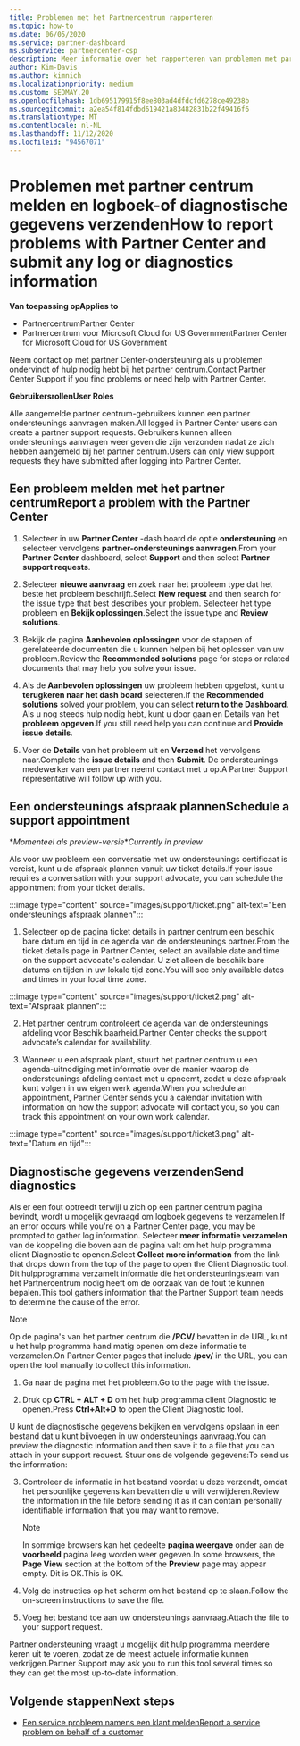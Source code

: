 ```yaml
---
title: Problemen met het Partnercentrum rapporteren
ms.topic: how-to
ms.date: 06/05/2020
ms.service: partner-dashboard
ms.subservice: partnercenter-csp
description: Meer informatie over het rapporteren van problemen met partner centrum en het verzamelen van diagnostische gegevens voor het partner ondersteunings team.
author: Kim-Davis
ms.author: kimnich
ms.localizationpriority: medium
ms.custom: SEOMAY.20
ms.openlocfilehash: 1db695179915f8ee803ad4dfdcfd6278ce49238b
ms.sourcegitcommit: a2ea54f814fdbd619421a83482831b22f49416f6
ms.translationtype: MT
ms.contentlocale: nl-NL
ms.lasthandoff: 11/12/2020
ms.locfileid: "94567071"
---
```

# <a name="how-to-report-problems-with-partner-center-and-submit-any-log-or-diagnostics-information"></a><span data-ttu-id="8bb35-103">Problemen met partner centrum melden en logboek-of diagnostische gegevens verzenden</span><span class="sxs-lookup"><span data-stu-id="8bb35-103">How to report problems with Partner Center and submit any log or diagnostics information</span></span>

<span data-ttu-id="8bb35-104">**Van toepassing op**</span><span class="sxs-lookup"><span data-stu-id="8bb35-104">**Applies to**</span></span>

- <span data-ttu-id="8bb35-105">Partnercentrum</span><span class="sxs-lookup"><span data-stu-id="8bb35-105">Partner Center</span></span>
- <span data-ttu-id="8bb35-106">Partnercentrum voor Microsoft Cloud for US Government</span><span class="sxs-lookup"><span data-stu-id="8bb35-106">Partner Center for Microsoft Cloud for US Government</span></span>

<span data-ttu-id="8bb35-107">Neem contact op met partner Center-ondersteuning als u problemen ondervindt of hulp nodig hebt bij het partner centrum.</span><span class="sxs-lookup"><span data-stu-id="8bb35-107">Contact Partner Center Support if you find problems or need help with Partner Center.</span></span>

<span data-ttu-id="8bb35-108">**Gebruikersrollen**</span><span class="sxs-lookup"><span data-stu-id="8bb35-108">**User Roles**</span></span>

<span data-ttu-id="8bb35-109">Alle aangemelde partner centrum-gebruikers kunnen een partner ondersteunings aanvragen maken.</span><span class="sxs-lookup"><span data-stu-id="8bb35-109">All logged in Partner Center users can create a partner support requests.</span></span> <span data-ttu-id="8bb35-110">Gebruikers kunnen alleen ondersteunings aanvragen weer geven die zijn verzonden nadat ze zich hebben aangemeld bij het partner centrum.</span><span class="sxs-lookup"><span data-stu-id="8bb35-110">Users can only view support requests they have submitted after logging into Partner Center.</span></span>

## <a name="report-a-problem-with-the-partner-center"></a><span data-ttu-id="8bb35-111">Een probleem melden met het partner centrum</span><span class="sxs-lookup"><span data-stu-id="8bb35-111">Report a problem with the Partner Center</span></span>

1. <span data-ttu-id="8bb35-112">Selecteer in uw **Partner Center** -dash board de optie **ondersteuning** en selecteer vervolgens **partner-ondersteunings aanvragen**.</span><span class="sxs-lookup"><span data-stu-id="8bb35-112">From your **Partner Center** dashboard, select **Support** and then select **Partner support requests**.</span></span>

2. <span data-ttu-id="8bb35-113">Selecteer **nieuwe aanvraag** en zoek naar het probleem type dat het beste het probleem beschrijft.</span><span class="sxs-lookup"><span data-stu-id="8bb35-113">Select **New request** and then search for the issue type that best describes your problem.</span></span> <span data-ttu-id="8bb35-114">Selecteer het type probleem en **Bekijk oplossingen**.</span><span class="sxs-lookup"><span data-stu-id="8bb35-114">Select the issue type and **Review solutions**.</span></span>

3. <span data-ttu-id="8bb35-115">Bekijk de pagina **Aanbevolen oplossingen** voor de stappen of gerelateerde documenten die u kunnen helpen bij het oplossen van uw probleem.</span><span class="sxs-lookup"><span data-stu-id="8bb35-115">Review the **Recommended solutions** page for steps or related documents that may help you solve your issue.</span></span>

4. <span data-ttu-id="8bb35-116">Als de **Aanbevolen oplossingen** uw probleem hebben opgelost, kunt u **terugkeren naar het dash board** selecteren.</span><span class="sxs-lookup"><span data-stu-id="8bb35-116">If the **Recommended solutions** solved your problem, you can select **return to the Dashboard**.</span></span> <span data-ttu-id="8bb35-117">Als u nog steeds hulp nodig hebt, kunt u door gaan en Details van het **probleem opgeven**.</span><span class="sxs-lookup"><span data-stu-id="8bb35-117">If you still need help you can continue and **Provide issue details**.</span></span>

5. <span data-ttu-id="8bb35-118">Voer de **Details** van het probleem uit en **Verzend** het vervolgens naar.</span><span class="sxs-lookup"><span data-stu-id="8bb35-118">Complete the **issue details** and then **Submit**.</span></span> <span data-ttu-id="8bb35-119">De ondersteunings medewerker van een partner neemt contact met u op.</span><span class="sxs-lookup"><span data-stu-id="8bb35-119">A Partner Support representative will follow up with you.</span></span>

## <a name="schedule-a-support-appointment"></a><span data-ttu-id="8bb35-120">Een ondersteunings afspraak plannen</span><span class="sxs-lookup"><span data-stu-id="8bb35-120">Schedule a support appointment</span></span> 

<span data-ttu-id="8bb35-121">\**Momenteel als preview-versie*</span><span class="sxs-lookup"><span data-stu-id="8bb35-121">\**Currently in preview*</span></span>

<span data-ttu-id="8bb35-122">Als voor uw probleem een conversatie met uw ondersteunings certificaat is vereist, kunt u de afspraak plannen vanuit uw ticket details.</span><span class="sxs-lookup"><span data-stu-id="8bb35-122">If your issue requires a conversation with your support advocate, you can schedule the appointment from your ticket details.</span></span>

:::image type="content" source="images/support/ticket.png" alt-text="Een ondersteunings afspraak plannen":::

1.  <span data-ttu-id="8bb35-124">Selecteer op de pagina ticket details in partner centrum een beschik bare datum en tijd in de agenda van de ondersteunings partner.</span><span class="sxs-lookup"><span data-stu-id="8bb35-124">From the ticket details page in Partner Center, select an available date and time on the support advocate's calendar.</span></span> <span data-ttu-id="8bb35-125">U ziet alleen de beschik bare datums en tijden in uw lokale tijd zone.</span><span class="sxs-lookup"><span data-stu-id="8bb35-125">You will see only available dates and times in your local time zone.</span></span>

:::image type="content" source="images/support/ticket2.png" alt-text="Afspraak plannen":::

2. <span data-ttu-id="8bb35-127">Het partner centrum controleert de agenda van de ondersteunings afdeling voor Beschik baarheid.</span><span class="sxs-lookup"><span data-stu-id="8bb35-127">Partner Center checks the support advocate’s  calendar for availability.</span></span>

1. <span data-ttu-id="8bb35-128">Wanneer u een afspraak plant, stuurt het partner centrum u een agenda-uitnodiging met informatie over de manier waarop de ondersteunings afdeling contact met u opneemt, zodat u deze afspraak kunt volgen in uw eigen werk agenda.</span><span class="sxs-lookup"><span data-stu-id="8bb35-128">When you schedule an appointment, Partner Center sends you a calendar invitation with information on how the support advocate will contact you, so you can track this appointment on your own work calendar.</span></span>

:::image type="content" source="images/support/ticket3.png" alt-text="Datum en tijd":::

## <a name="send-diagnostics"></a><span data-ttu-id="8bb35-130">Diagnostische gegevens verzenden</span><span class="sxs-lookup"><span data-stu-id="8bb35-130">Send diagnostics</span></span>

<span data-ttu-id="8bb35-131">Als er een fout optreedt terwijl u zich op een partner centrum pagina bevindt, wordt u mogelijk gevraagd om logboek gegevens te verzamelen.</span><span class="sxs-lookup"><span data-stu-id="8bb35-131">If an error occurs while you're on a Partner Center page, you may be prompted to gather log information.</span></span> <span data-ttu-id="8bb35-132">Selecteer **meer informatie verzamelen** van de koppeling die boven aan de pagina valt om het hulp programma client Diagnostic te openen.</span><span class="sxs-lookup"><span data-stu-id="8bb35-132">Select **Collect more information** from the link that drops down from the top of the page to open the Client Diagnostic tool.</span></span> <span data-ttu-id="8bb35-133">Dit hulpprogramma verzamelt informatie die het ondersteuningsteam van het Partnercentrum nodig heeft om de oorzaak van de fout te kunnen bepalen.</span><span class="sxs-lookup"><span data-stu-id="8bb35-133">This tool gathers information that the Partner Support team needs to determine the cause of the error.</span></span> 

>[!NOTE]
><span data-ttu-id="8bb35-134">Op de pagina's van het partner centrum die **/PCV/** bevatten in de URL, kunt u het hulp programma hand matig openen om deze informatie te verzamelen.</span><span class="sxs-lookup"><span data-stu-id="8bb35-134">On Partner Center pages that include **/pcv/** in the URL, you can open the tool manually to collect this information.</span></span>

1. <span data-ttu-id="8bb35-135">Ga naar de pagina met het probleem.</span><span class="sxs-lookup"><span data-stu-id="8bb35-135">Go to the page with the issue.</span></span>

2. <span data-ttu-id="8bb35-136">Druk op **CTRL + ALT + D** om het hulp programma client Diagnostic te openen.</span><span class="sxs-lookup"><span data-stu-id="8bb35-136">Press **Ctrl+Alt+D** to open the Client Diagnostic tool.</span></span>

<span data-ttu-id="8bb35-137">U kunt de diagnostische gegevens bekijken en vervolgens opslaan in een bestand dat u kunt bijvoegen in uw ondersteunings aanvraag.</span><span class="sxs-lookup"><span data-stu-id="8bb35-137">You can preview the diagnostic information and then save it to a file that you can attach in your support request.</span></span> <span data-ttu-id="8bb35-138">Stuur ons de volgende gegevens:</span><span class="sxs-lookup"><span data-stu-id="8bb35-138">To send us the information:</span></span>

3. <span data-ttu-id="8bb35-139">Controleer de informatie in het bestand voordat u deze verzendt, omdat het persoonlijke gegevens kan bevatten die u wilt verwijderen.</span><span class="sxs-lookup"><span data-stu-id="8bb35-139">Review the information in the file before sending it as it can contain personally identifiable information that you may want to remove.</span></span>

    >[!NOTE]
    ><span data-ttu-id="8bb35-140">In sommige browsers kan het gedeelte **pagina weergave** onder aan de **voorbeeld** pagina leeg worden weer gegeven.</span><span class="sxs-lookup"><span data-stu-id="8bb35-140">In some browsers, the **Page View** section at the bottom of the **Preview** page may appear empty.</span></span> <span data-ttu-id="8bb35-141">Dit is OK.</span><span class="sxs-lookup"><span data-stu-id="8bb35-141">This is OK.</span></span>

4. <span data-ttu-id="8bb35-142">Volg de instructies op het scherm om het bestand op te slaan.</span><span class="sxs-lookup"><span data-stu-id="8bb35-142">Follow the on-screen instructions to save the file.</span></span>

5. <span data-ttu-id="8bb35-143">Voeg het bestand toe aan uw ondersteunings aanvraag.</span><span class="sxs-lookup"><span data-stu-id="8bb35-143">Attach the file to your support request.</span></span>

<span data-ttu-id="8bb35-144">Partner ondersteuning vraagt u mogelijk dit hulp programma meerdere keren uit te voeren, zodat ze de meest actuele informatie kunnen verkrijgen.</span><span class="sxs-lookup"><span data-stu-id="8bb35-144">Partner Support may ask you to run this tool several times so they can get the most up-to-date information.</span></span>

## <a name="next-steps"></a><span data-ttu-id="8bb35-145">Volgende stappen</span><span class="sxs-lookup"><span data-stu-id="8bb35-145">Next steps</span></span>

- [<span data-ttu-id="8bb35-146">Een service probleem namens een klant melden</span><span class="sxs-lookup"><span data-stu-id="8bb35-146">Report a service problem on behalf of a customer</span></span>](report-problems-on-behalf-of-a-customer.md)